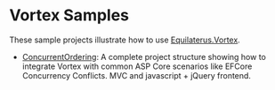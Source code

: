 # Vortex Samples

These sample projects illustrate how to use [Equilaterus.Vortex](https://equilaterus.github.io/Vortex/).

* [ConcurrentOrdering](https://github.com/equilaterus/VortexSamples.ConcurrentOrdering): A complete project structure showing how to integrate Vortex with common ASP Core scenarios like EFCore Concurrency Conflicts. MVC and javascript + jQuery frontend.

